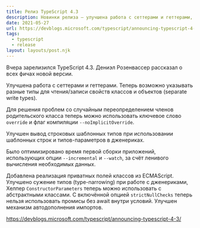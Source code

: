 ```yaml
---
title: Релиз TypeScript 4.3
description: Новинки релиза — улучшена работа с сеттерами и геттерами, новое ключевое слово override для предотвращения случайного переопределения членов класса, улучшение вывода строковых шаблонных типов при использовании шаблонных строк и типов-параметров в дженериках и многое другое
date: 2021-05-27
url: https://devblogs.microsoft.com/typescript/announcing-typescript-4-3/
tags:
  - typescript
  - release
layout: layouts/post.njk
---
```

Вчера зарелизился TypeScript 4.3. Дениэл Розенвассер рассказал о всех фичах новой версии.

Улучшена работа с сеттерами и геттерами. Теперь возможно указывать разные типы для чтения/записи свойств классов и объектов (separate write types).

Для решения проблем со случайным переопределением членов родительского класса теперь можно использовать ключевое слово `override` и флаг компиляции `--noImplicitOverride`.

Улучшен вывод строковых шаблонных типов при использовании шаблонных строк и типов-параметров в дженериках.

Было оптимизировано время первой сборки приложений, использующих опции `--incremental` и `--watch`, за счёт ленивого вычисления необходимых данных. 

Добавлена реализация приватных полей классов из ECMAScript. Улучшено сужение типов (type-narrowing) при работе с дженериками, Хелпер `ConstructorParameters` теперь можно использовать с абстрактными классами. С включённой опцией `strictNullChecks` теперь нельзя использовать промисы без await внутри условий. Улучшен механизм автодополнения импортов.

https://devblogs.microsoft.com/typescript/announcing-typescript-4-3/
